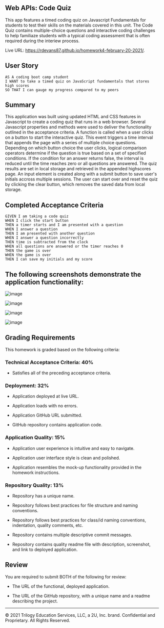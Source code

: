 ## Web APIs: Code Quiz

This app features a timed coding quiz on Javascript Fundamentals for students to test their skills on the materials covered in this unit. The Code Quiz contains multiple-choice questions and interactive coding challenges to help familiaze students with a typical coding assessment that is often required during the interiew process. 

Live URL: https://rdevans87.github.io/homework4-february-20-2021/.

## User Story

```
AS A coding boot camp student
I WANT to take a timed quiz on JavaScript fundamentals that stores high scores
SO THAT I can gauge my progress compared to my peers
```

## Summary

This application was built using updated HTML and CSS features in Javascript to create a coding quiz that runs in a web browser. Several Javascript properties and methods were used to deliver the functionality outlined in the acceptance criteria. A function is called when a user clicks on a button to start the interactive quiz. This event triggers a time interval that appends the page with a series of multiple choice questions. Depending on which button choice the user clicks, logical comparison operators determine if the question is true based on a set of specified conditions. If the condition for an answer returns false, the interval is reduced until the time reaches zero or all questions are answered. The quiz results are set in local storage and retrieved in the appended highscores page. An input element is created along with a submit button to save user's initials accross multiple sessions. The user can start over and reset the quiz by clicking the clear button, which removes the saved data from local storage.    

## Completed Acceptance Criteria

```
GIVEN I am taking a code quiz
WHEN I click the start button
THEN a timer starts and I am presented with a question
WHEN I answer a question
THEN I am presented with another question
WHEN I answer a question incorrectly
THEN time is subtracted from the clock
WHEN all questions are answered or the timer reaches 0
THEN the game is over
WHEN the game is over
THEN I can save my initials and my score
```

## The following screenshots demonstrate the application functionality:


![image](https://user-images.githubusercontent.com/74195719/108615326-e0fcfc80-73d0-11eb-9ff9-f0d7a0b726bc.png)


![image](https://user-images.githubusercontent.com/74195719/108639419-61b80900-7462-11eb-95f3-64dbd960cad7.png)


![image](https://user-images.githubusercontent.com/74195719/108639436-7e544100-7462-11eb-925b-2ed619e7bc8d.png)


![image](https://user-images.githubusercontent.com/74195719/108615315-c4f95b00-73d0-11eb-8650-b956d882a7fb.png)


## Grading Requirements

This homework is graded based on the following criteria: 

### Technical Acceptance Criteria: 40%

* Satisfies all of the preceding acceptance criteria.

### Deployment: 32%

* Application deployed at live URL.

* Application loads with no errors.

* Application GitHub URL submitted.

* GitHub repository contains application code.

### Application Quality: 15%

* Application user experience is intuitive and easy to navigate.

* Application user interface style is clean and polished.

* Application resembles the mock-up functionality provided in the homework instructions.

### Repository Quality: 13%

* Repository has a unique name.

* Repository follows best practices for file structure and naming conventions.

* Repository follows best practices for class/id naming conventions, indentation, quality comments, etc.

* Repository contains multiple descriptive commit messages.

* Repository contains quality readme file with description, screenshot, and link to deployed application.

## Review

You are required to submit BOTH of the following for review:

* The URL of the functional, deployed application.

* The URL of the GitHub repository, with a unique name and a readme describing the project.

---

© 2021 Trilogy Education Services, LLC, a 2U, Inc. brand. Confidential and Proprietary. All Rights Reserved.

